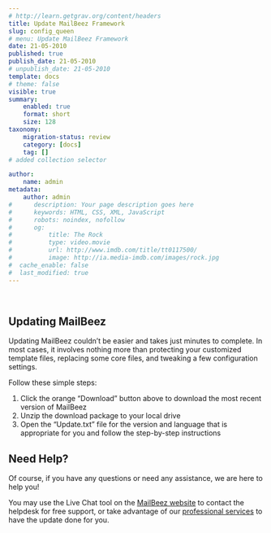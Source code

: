 ```yaml
---
# http://learn.getgrav.org/content/headers
title: Update MailBeez Framework
slug: config_queen
# menu: Update MailBeez Framework
date: 21-05-2010
published: true
publish_date: 21-05-2010
# unpublish_date: 21-05-2010
template: docs
# theme: false
visible: true
summary:
    enabled: true
    format: short
    size: 128
taxonomy:
    migration-status: review
    category: [docs]
    tag: []
# added collection selector

author:
    name: admin
metadata:
    author: admin
#      description: Your page description goes here
#      keywords: HTML, CSS, XML, JavaScript
#      robots: noindex, nofollow
#      og:
#          title: The Rock
#          type: video.movie
#          url: http://www.imdb.com/title/tt0117500/
#          image: http://ia.media-imdb.com/images/rock.jpg
#  cache_enable: false
#  last_modified: true
---
```


 

## Updating MailBeez

Updating MailBeez couldn’t be easier and takes just minutes to complete. In most cases, it involves nothing more than protecting your customized template files, replacing some core files, and tweaking a few configuration settings.

Follow these simple steps:

1. Click the orange “Download” button above to download the most recent version of MailBeez
2. Unzip the download package to your local drive
3. Open the “Update.txt” file for the version and language that is appropriate for you and follow the step-by-step instructions

## Need Help?

Of course, if you have any questions or need any assistance, we are here to help you!

You may use the Live Chat tool on the [MailBeez website](http://www.mailbeez.com) to contact the helpdesk for free support, or take advantage of our [professional services](http://www.mailbeez.com/support/service/) to have the update done for you.
